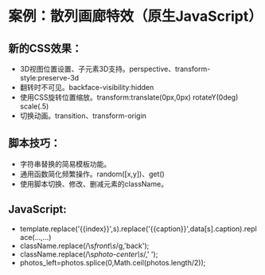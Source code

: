 # 案例：散列画廊特效（原生JavaScript）
## 新的CSS效果：
* 3D视图位置设置、子元素3D支持。perspective、transform-style:preserve-3d
* 翻转时不可见。backface-visibility:hidden
* 使用CSS旋转位置缩放。transform:translate(0px,0px) rotateY(0deg) scale(.5)
* 切换动画。transition、transform-origin  

## 脚本技巧：
* 字符串替换的简易模板功能。
* 通用函数简化频繁操作。random([x,y])、get()
* 使用脚本切换、修改、删减元素的className。 

## JavaScript:
* template.replace('{{index}}',s).replace('{{caption}}',data[s].caption).replace(...,...)
* className.replace(/\s*front\s*/g,'back');
* className.replace(/\s*photo-center\s*/,' ');
* photos_left=photos.splice(0,Math.ceil(photos.length/2));
